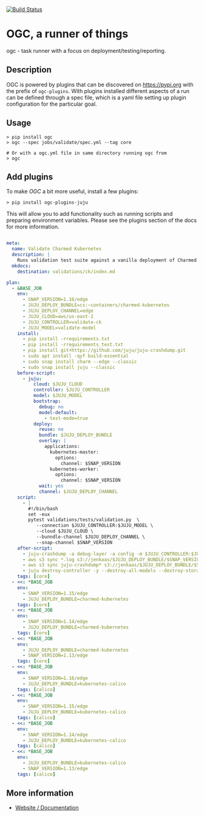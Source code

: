 [![Build Status](https://travis-ci.org/battlemidget/ogc.svg?branch=master)](https://travis-ci.org/battlemidget/ogc)

# OGC, a runner of things

ogc - task runner with a focus on deployment/testing/reporting.

## Description

OGC is powered by plugins that can be discovered on https://pypi.org with the
prefix of `ogc-plugins`. With plugins installed different aspects of a run can
be defined through a spec file, which is a yaml file setting up plugin
configuration for the particular goal.

## Usage

```
> pip install ogc
> ogc --spec jobs/validate/spec.yml --tag core

# Or with a ogc.yml file in same directory running ogc from
> ogc
```

## Add plugins

To make *OGC* a bit more useful, install a few plugins:

```
> pip install ogc-plugins-juju
```

This will allow you to add functionality such as running scripts and preparing
environment variables. Please see the plugins section of the docs for more
information.

```yaml

meta:
  name: Validate Charmed Kubernetes
  description: |
    Runs validation test suite against a vanilla deployment of Charmed Kubernetes
  mkdocs:
    destination: validations/ck/index.md

plan:
  - &BASE_JOB
    env:
      - SNAP_VERSION=1.16/edge
      - JUJU_DEPLOY_BUNDLE=cs:~containers/charmed-kubernetes
      - JUJU_DEPLOY_CHANNEL=edge
      - JUJU_CLOUD=aws/us-east-2
      - JUJU_CONTROLLER=validate-ck
      - JUJU_MODEL=validate-model
    install:
      - pip install -rrequirements.txt
      - pip install -rrequirements_test.txt
      - pip install git+https://github.com/juju/juju-crashdump.git
      - sudo apt install -qyf build-essential
      - sudo snap install charm --edge --classic
      - sudo snap install juju --classic
    before-script:
      - juju:
          cloud: $JUJU_CLOUD
          controller: $JUJU_CONTROLLER
          model: $JUJU_MODEL
          bootstrap:
            debug: no
            model-default:
              - test-mode=true
          deploy:
            reuse: no
            bundle: $JUJU_DEPLOY_BUNDLE
            overlay: |
              applications:
                kubernetes-master:
                  options:
                    channel: $SNAP_VERSION
                kubernetes-worker:
                  options:
                    channel: $SNAP_VERSION
            wait: yes
            channel: $JUJU_DEPLOY_CHANNEL
    script:
      - |
        #!/bin/bash
        set -eux
        pytest validations/tests/validation.py  \
           --connection $JUJU_CONTROLLER:$JUJU_MODEL \
           --cloud $JUJU_CLOUD \
           --bunndle-channel $JUJU_DEPLOY_CHANNEL \
           --snap-channel $SNAP_VERSION
    after-script:
      - juju-crashdump -a debug-layer -a config -m $JUJU_CONTROLLER:$JUJU_MODEL
      - aws s3 sync *.log s3://jenkaas/$JUJU_DEPLOY_BUNDLE/$SNAP_VERSION
      - aws s3 sync juju-crashdump* s3://jenkaas/$JUJU_DEPLOY_BUNDLE/$SNAP_VERSION
      - juju destroy-controller -y --destroy-all-models --destroy-storage $JUJU_CONTROLLER
    tags: [core]
  - <<: *BASE_JOB
    env:
      - SNAP_VERSION=1.15/edge
      - JUJU_DEPLOY_BUNDLE=charmed-kubernetes
    tags: [core]
  - <<: *BASE_JOB
    env:
      - SNAP_VERSION=1.14/edge
      - JUJU_DEPLOY_BUNDLE=charmed-kubernetes
    tags: [core]
  - <<: *BASE_JOB
    env:
      - JUJU_DEPLOY_BUNDLE=charmed-kubernetes
      - SNAP_VERSION=1.13/edge
    tags: [core]
  - <<: *BASE_JOB
    env:
      - SNAP_VERSION=1.16/edge
      - JUJU_DEPLOY_BUNDLE=kubernetes-calico
    tags: [calico]
  - <<: *BASE_JOB
    env:
      - SNAP_VERSION=1.15/edge
      - JUJU_DEPLOY_BUNDLE=kubernetes-calico
    tags: [calico]
  - <<: *BASE_JOB
    env:
      - SNAP_VERSION=1.14/edge
      - JUJU_DEPLOY_BUNDLE=kubernetes-calico
    tags: [calico]
  - <<: *BASE_JOB
    env:
      - JUJU_DEPLOY_BUNDLE=kubernetes-calico
      - SNAP_VERSION=1.13/edge
    tags: [calico]
```

## More information

- [Website / Documentation](https://ogc.8op.org)

